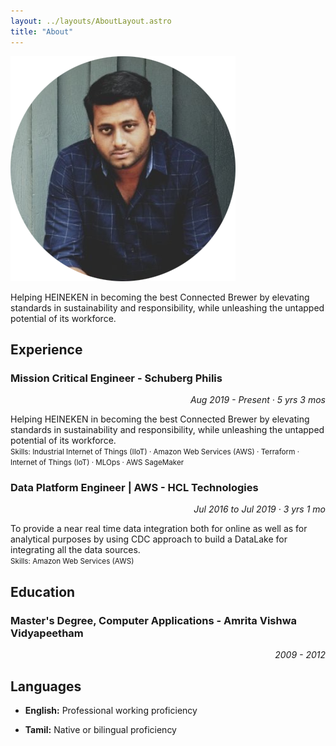 ```yaml
---
layout: ../layouts/AboutLayout.astro
title: "About"
---
```


![](../assets/icons/about-icon.png)

Helping HEINEKEN in becoming the best Connected Brewer by elevating standards in sustainability and responsibility, while unleashing the untapped potential of its workforce.

## Experience

<h3>Mission Critical Engineer - Schuberg Philis</h3>
<p align="right"><i>Aug 2019 - Present · 5 yrs 3 mos</i></p>

Helping HEINEKEN in becoming the best Connected Brewer by elevating standards in sustainability and responsibility, while unleashing the untapped potential of its workforce.\
<small>Skills: Industrial Internet of Things (IIoT) · Amazon Web Services (AWS) · Terraform · Internet of Things (IoT) · MLOps · AWS SageMaker</small>

<h3>Data Platform Engineer | AWS - HCL Technologies</h3>
<p align="right"><i>Jul 2016 to Jul 2019 · 3 yrs 1 mo</i></p>

To provide a near real time data integration both for online as well as for analytical purposes by using CDC approach to build a DataLake for integrating all the data sources.\
<small>Skills: Amazon Web Services (AWS)</small>

## Education

<h3>Master's Degree, Computer Applications - Amrita Vishwa Vidyapeetham</h3>
<p align="right"><i>2009 - 2012</i></p>

## Languages

- **English:** Professional working proficiency

- **Tamil:** Native or bilingual proficiency
